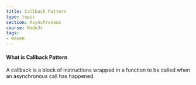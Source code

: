 ```yaml
---
title: Callback Pattern
type: topic
section: Asynchronous
course: NodeJs
tags:
- maven
---
```

#### What is Callback Pattern
A callback is a block of instructions wrapped in a function to be called when an asynchronous call has happened.

